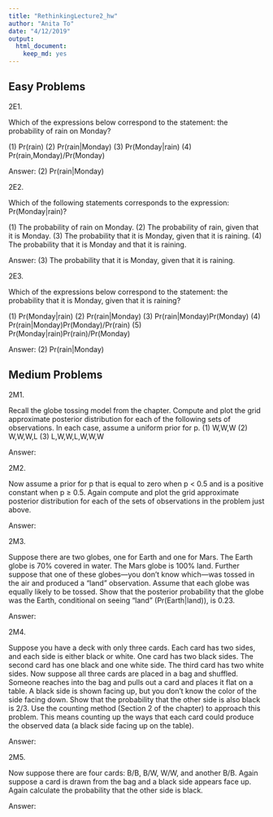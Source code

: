 ```yaml
---
title: "RethinkingLecture2_hw"
author: "Anita To"
date: "4/12/2019"
output: 
  html_document:
    keep_md: yes
---
```




## Easy Problems

2E1.

Which of the expressions below correspond to the statement: the probability of rain on Monday?

(1) Pr(rain)
(2) Pr(rain|Monday)
(3) Pr(Monday|rain)
(4) Pr(rain,Monday)/Pr(Monday)

Answer: (2) Pr(rain|Monday)

2E2.

Which of the following statements corresponds to the expression: Pr(Monday|rain)?

(1) The probability of rain on Monday.
(2) The probability of rain, given that it is Monday.
(3) The probability that it is Monday, given that it is raining.
(4) The probability that it is Monday and that it is raining.

Answer: (3) The probability that it is Monday, given that it is raining.

2E3.
 
Which of the expressions below correspond to the statement: the probability that it is Monday,
given that it is raining?

(1) Pr(Monday|rain)
(2) Pr(rain|Monday)
(3) Pr(rain|Monday)Pr(Monday)
(4) Pr(rain|Monday)Pr(Monday)/Pr(rain)
(5) Pr(Monday|rain)Pr(rain)/Pr(Monday)

Answer: (2) Pr(rain|Monday)

## Medium Problems

2M1. 

Recall the globe tossing model from the chapter. Compute and plot the grid approximate posterior distribution for each of the following sets of observations. In each case, assume a uniform prior for p.
(1) W,W,W
(2) W,W,W,L
(3) L,W,W,L,W,W,W

Answer:

2M2. 

Now assume a prior for p that is equal to zero when p < 0.5 and is a positive constant when p ≥ 0.5. Again compute and plot the grid approximate posterior distribution for each of the sets of observations in the problem just above.

Answer:

2M3. 

Suppose there are two globes, one for Earth and one for Mars. The Earth globe is 70% covered in water. The Mars globe is 100% land. Further suppose that one of these globes—you don’t know which—was tossed in the air and produced a “land” observation. Assume that each globe was equally likely to be tossed. Show that the posterior probability that the globe was the Earth, conditional on seeing “land” (Pr(Earth|land)), is 0.23.

Answer:

2M4. 

Suppose you have a deck with only three cards. Each card has two sides, and each side is either black or white. One card has two black sides. The second card has one black and one white side. The third card has two white sides. Now suppose all three cards are placed in a bag and shuffled. Someone reaches into the bag and pulls out a card and places it flat on a table. A black side is shown facing up, but you don’t know the color of the side facing down. Show that the probability that the other side is also black is 2/3. Use the counting method (Section 2 of the chapter) to approach this problem. This means counting up the ways that each card could produce the observed data (a black side facing up on the table).

Answer:

2M5. 

Now suppose there are four cards: B/B, B/W, W/W, and another B/B. Again suppose a card is drawn from the bag and a black side appears face up. Again calculate the probability that the other side is black.

Answer:

